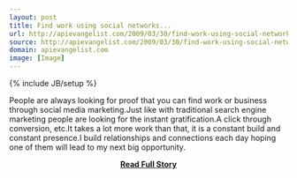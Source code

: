 ```yaml
---
layout: post
title: Find work using social networks...
url: http://apievangelist.com/2009/03/30/find-work-using-social-networks/
source: http://apievangelist.com/2009/03/30/find-work-using-social-networks/
domain: apievangelist.com
image: [Image]
---
```

{% include JB/setup %}<p>People are always looking for proof that you can find work or business through social media marketing.Just like with traditional search engine marketing people are looking for the instant gratification.A click through conversion, etc.It takes a lot more work than that, it is a constant build and constant presence.I build relationships and connections each day hoping one of them will lead to my next big opportunity.</p>
<center><p><a href="http://apievangelist.com/2009/03/30/find-work-using-social-networks/" style='padding:25px; font-sze:18px; font-weight: bold;'>Read Full Story</a></p></center>
